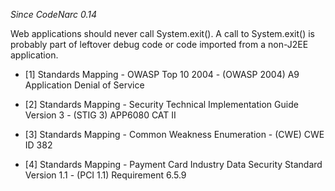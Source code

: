 
*Since CodeNarc 0.14*

Web applications should never call System.exit(). A call to System.exit() is probably part of leftover debug
code or code imported from a non-J2EE application.

  - [1] Standards Mapping - OWASP Top 10 2004 - (OWASP 2004) A9 Application Denial of Service

  - [2] Standards Mapping - Security Technical Implementation Guide Version 3 - (STIG 3) APP6080 CAT II

  - [3] Standards Mapping - Common Weakness Enumeration - (CWE) CWE ID 382

  - [4] Standards Mapping - Payment Card Industry Data Security Standard Version 1.1 - (PCI 1.1) Requirement 6.5.9



